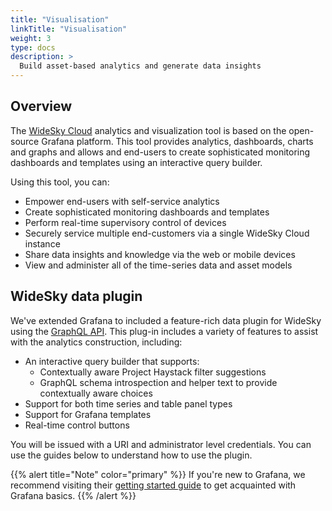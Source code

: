 ```yaml
---
title: "Visualisation"
linkTitle: "Visualisation"
weight: 3
type: docs
description: >
  Build asset-based analytics and generate data insights
---
```


## Overview
The [WideSky Cloud](https://widesky.cloud/products/widesky-cloud) analytics and visualization tool is based on the open-source Grafana platform. This tool provides analytics, dashboards, charts and graphs and allows and end-users to create sophisticated monitoring dashboards and templates using an interactive query builder.

Using this tool, you can:
+ Empower end-users with self-service analytics
+ Create sophisticated monitoring dashboards and templates
+ Perform real-time supervisory control of devices
+ Securely service multiple end-customers via a single WideSky Cloud instance
+ Share data insights and knowledge via the web or mobile devices
+ View and administer all of the  time-series data and asset models


## WideSky data plugin

We've extended Grafana to included a feature-rich data plugin for WideSky using the [GraphQL API](../../../reference/apis/cloud/graphql/). This plug-in includes a variety of features to assist with the analytics construction, including:
+ An interactive query builder that supports:
  + Contextually aware Project Haystack filter suggestions
  + GraphQL schema introspection and helper text to provide contextually aware choices
+ Support for both time series and table panel types
+ Support for Grafana templates
+ Real-time control buttons

You will be issued with a URI and administrator level credentials. You can use the guides below to understand how to use the plugin.

{{% alert title="Note"  color="primary" %}} If you're new to Grafana, we recommend visiting their [getting started guide](https://grafana.com/docs/grafana/latest/guides/getting_started/) to get acquainted with Grafana basics.
{{% /alert %}}
